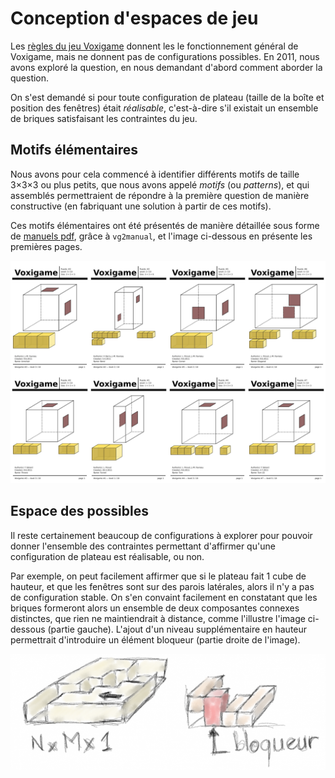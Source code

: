 # Conception d'espaces de jeu

Les [règles du jeu Voxigame](./regles-fr.md) donnent les le fonctionnement général de Voxigame, mais ne donnent pas de configurations possibles.
En 2011, nous avons exploré la question, en nous demandant d'abord comment aborder la question. 

On s'est demandé si pour toute configuration de plateau (taille de la boîte et position des fenêtres) était *réalisable*, c'est-à-dire s'il existait un ensemble de briques satisfaisant les contraintes du jeu.

## Motifs élémentaires

Nous avons pour cela commencé à identifier différents motifs de taille 3×3×3 ou plus petits, que nous avons appelé *motifs* (ou *patterns*), et qui assemblés permettraient de répondre à la première question de manière constructive (en fabriquant une solution à partir de ces motifs).

Ces motifs élémentaires ont été présentés de manière détaillée sous forme de [manuels pdf](https://github.com/jmtrivial/voxigame/releases/tag/first-export), grâce à ```vg2manual```, et l'image ci-dessous en présente les premières pages.

![motifs élémentaires](./patterns.jpg)

## Espace des possibles

Il reste certainement beaucoup de configurations à explorer pour pouvoir donner l'ensemble des contraintes permettant d'affirmer qu'une configuration de plateau est réalisable, ou non.

Par exemple, on peut facilement affirmer que si le plateau fait 1 cube de hauteur, et que les fenêtres sont sur des parois latérales, alors il n'y a pas de configuration stable. On s'en convaint facilement en constatant que les briques formeront alors un ensemble de deux composantes connexes distinctes, que rien ne maintiendrait à distance, comme l'illustre l'image ci-dessous (partie gauche). L'ajout d'un niveau supplémentaire en hauteur permettrait d'introduire un élément bloqueur (partie droite de l'image). 

![configuration non stable, et bloqueur](./bloqueur.png)

